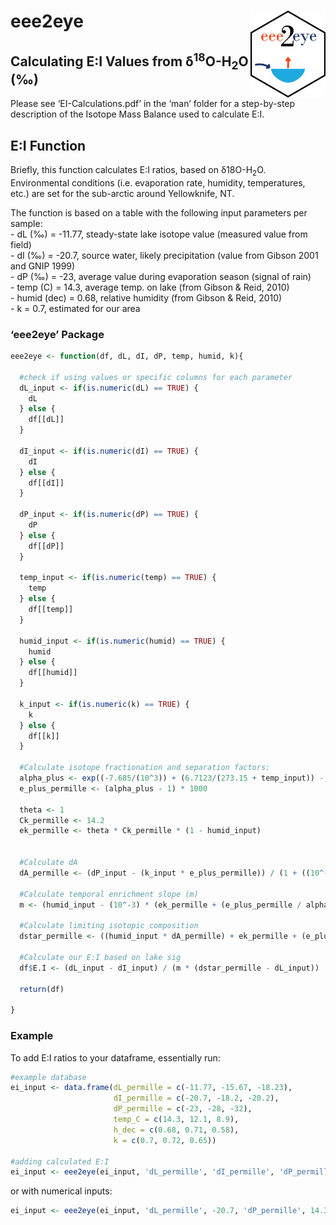 
# eee2eye <img src="man/figures/eee2eye_logo.png" width="120" align="right" />

## Calculating E:I Values from δ<sup>18</sup>O-H<sub>2</sub>O (‰)

Please see ‘EI-Calculations.pdf’ in the ‘man’ folder for a step-by-step
description of the Isotope Mass Balance used to calculate E:I.

## E:I Function

Briefly, this function calculates E:I ratios, based on
δ18O-H<sub>2</sub>O. Environmental conditions (i.e. evaporation rate,
humidity, temperatures, etc.) are set for the sub-arctic around
Yellowknife, NT.

The function is based on a table with the following input parameters per
sample:  
\- dL (‰) = -11.77, steady-state lake isotope value (measured value from
field)  
\- dI (‰) = -20.7, source water, likely precipitation (value from Gibson
2001 and GNIP 1999)  
\- dP (‰) = -23, average value during evaporation season (signal of
rain)  
\- temp (C) = 14.3, average temp. on lake (from Gibson & Reid, 2010)  
\- humid (dec) = 0.68, relative humidity (from Gibson & Reid, 2010)  
\- k = 0.7, estimated for our area

### ‘eee2eye’ Package

``` r
eee2eye <- function(df, dL, dI, dP, temp, humid, k){

  #check if using values or specific columns for each parameter
  dL_input <- if(is.numeric(dL) == TRUE) {
    dL
  } else {
    df[[dL]]
  }

  dI_input <- if(is.numeric(dI) == TRUE) {
    dI
  } else {
    df[[dI]]
  }

  dP_input <- if(is.numeric(dP) == TRUE) {
    dP
  } else {
    df[[dP]]
  }

  temp_input <- if(is.numeric(temp) == TRUE) {
    temp
  } else {
    df[[temp]]
  }

  humid_input <- if(is.numeric(humid) == TRUE) {
    humid
  } else {
    df[[humid]]
  }

  k_input <- if(is.numeric(k) == TRUE) {
    k
  } else {
    df[[k]]
  }

  #Calculate isotope fractionation and separation factors:
  alpha_plus <- exp((-7.685/(10^3)) + (6.7123/(273.15 + temp_input)) - (1666.4/((273.15 + temp_input)^2)) + (350410/((273.15 + temp_input)^3)))
  e_plus_permille <- (alpha_plus - 1) * 1000

  theta <- 1
  Ck_permille <- 14.2
  ek_permille <- theta * Ck_permille * (1 - humid_input)


  #Calculate dA
  dA_permille <- (dP_input - (k_input * e_plus_permille)) / (1 + ((10^-3) * k_input * e_plus_permille))

  #Calculate temporal enrichment slope (m)
  m <- (humid_input - (10^-3) * (ek_permille + (e_plus_permille / alpha_plus))) / (1 - humid_input + ((10^-3) * ek_permille))

  #Calculate limiting isotopic composition
  dstar_permille <- ((humid_input * dA_permille) + ek_permille + (e_plus_permille/alpha_plus)) / (humid_input - ((10^-3) * (ek_permille + (e_plus_permille/alpha_plus))))

  #Calculate our E:I based on lake sig
  df$E.I <- (dL_input - dI_input) / (m * (dstar_permille - dL_input))

  return(df)

}
```

### Example

To add E:I ratios to your dataframe, essentially run:

``` r
#example database
ei_input <- data.frame(dL_permille = c(-11.77, -15.67, -18.23),
                       dI_permille = c(-20.7, -18.2, -20.2),
                       dP_permille = c(-23, -28, -32), 
                       temp_C = c(14.3, 12.1, 8.9), 
                       h_dec = c(0.68, 0.71, 0.58), 
                       k = c(0.7, 0.72, 0.65))

#adding calculated E:I
ei_input <- eee2eye(ei_input, 'dL_permille', 'dI_permille', 'dP_permille', 'temp_C', 'h_dec', 'k')
```

or with numerical inputs:

``` r
ei_input <- eee2eye(ei_input, 'dL_permille', -20.7, 'dP_permille', 14.3, 0.68, 0.7)
```
